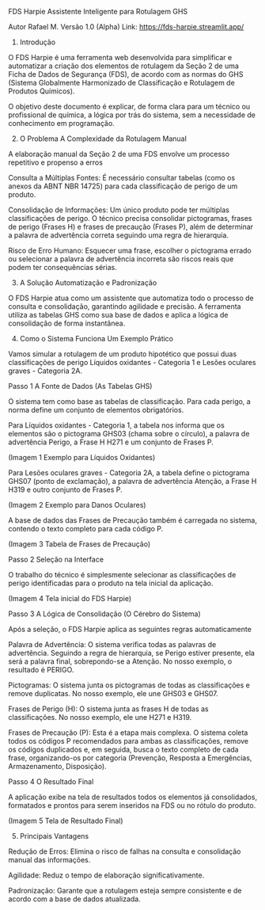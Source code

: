 FDS Harpie Assistente Inteligente para Rotulagem GHS

Autor Rafael M.
Versão 1.0 (Alpha)
Link: https://fds-harpie.streamlit.app/

1. Introdução

O FDS Harpie é uma ferramenta web desenvolvida para simplificar e automatizar a criação dos elementos de rotulagem da Seção 2 de uma Ficha de Dados de Segurança (FDS), de acordo com as normas do GHS (Sistema Globalmente Harmonizado de Classificação e Rotulagem de Produtos Químicos).

O objetivo deste documento é explicar, de forma clara para um técnico ou profissional de química, a lógica por trás do sistema, sem a necessidade de conhecimento em programação.

2. O Problema A Complexidade da Rotulagem Manual

A elaboração manual da Seção 2 de uma FDS envolve um processo repetitivo e propenso a erros

Consulta a Múltiplas Fontes: É necessário consultar tabelas (como os anexos da ABNT NBR 14725) para cada classificação de perigo de um produto.

Consolidação de Informações: Um único produto pode ter múltiplas classificações de perigo. O técnico precisa consolidar pictogramas, frases de perigo (Frases H) e frases de precaução (Frases P), além de determinar a palavra de advertência correta seguindo uma regra de hierarquia.

Risco de Erro Humano: Esquecer uma frase, escolher o pictograma errado ou selecionar a palavra de advertência incorreta são riscos reais que podem ter consequências sérias.

3. A Solução Automatização e Padronização

O FDS Harpie atua como um assistente que automatiza todo o processo de consulta e consolidação, garantindo agilidade e precisão. A ferramenta utiliza as tabelas GHS como sua base de dados e aplica a lógica de consolidação de forma instantânea.

4. Como o Sistema Funciona Um Exemplo Prático

Vamos simular a rotulagem de um produto hipotético que possui duas classificações de perigo Líquidos oxidantes - Categoria 1 e Lesões oculares graves - Categoria 2A.

Passo 1 A Fonte de Dados (As Tabelas GHS)

O sistema tem como base as tabelas de classificação. Para cada perigo, a norma define um conjunto de elementos obrigatórios.

Para Líquidos oxidantes - Categoria 1, a tabela nos informa que os elementos são o pictograma GHS03 (chama sobre o círculo), a palavra de advertência Perigo, a Frase H H271 e um conjunto de Frases P.

(Imagem 1 Exemplo para Líquidos Oxidantes)

Para Lesões oculares graves - Categoria 2A, a tabela define o pictograma GHS07 (ponto de exclamação), a palavra de advertência Atenção, a Frase H H319 e outro conjunto de Frases P.

(Imagem 2 Exemplo para Danos Oculares)

A base de dados das Frases de Precaução também é carregada no sistema, contendo o texto completo para cada código P.

(Imagem 3 Tabela de Frases de Precaução)

Passo 2 Seleção na Interface

O trabalho do técnico é simplesmente selecionar as classificações de perigo identificadas para o produto na tela inicial da aplicação.

(Imagem 4 Tela inicial do FDS Harpie)

Passo 3 A Lógica de Consolidação (O Cérebro do Sistema)

Após a seleção, o FDS Harpie aplica as seguintes regras automaticamente

Palavra de Advertência: O sistema verifica todas as palavras de advertência. Seguindo a regra de hierarquia, se Perigo estiver presente, ela será a palavra final, sobrepondo-se a Atenção. No nosso exemplo, o resultado é PERIGO.

Pictogramas: O sistema junta os pictogramas de todas as classificações e remove duplicatas. No nosso exemplo, ele une GHS03 e GHS07.

Frases de Perigo (H): O sistema junta as frases H de todas as classificações. No nosso exemplo, ele une H271 e H319.

Frases de Precaução (P): Esta é a etapa mais complexa. O sistema coleta todos os códigos P recomendados para ambas as classificações, remove os códigos duplicados e, em seguida, busca o texto completo de cada frase, organizando-os por categoria (Prevenção, Resposta a Emergências, Armazenamento, Disposição).

Passo 4 O Resultado Final

A aplicação exibe na tela de resultados todos os elementos já consolidados, formatados e prontos para serem inseridos na FDS ou no rótulo do produto.

(Imagem 5 Tela de Resultado Final)

5. Principais Vantagens

Redução de Erros: Elimina o risco de falhas na consulta e consolidação manual das informações.

Agilidade: Reduz o tempo de elaboração significativamente.

Padronização: Garante que a rotulagem esteja sempre consistente e de acordo com a base de dados atualizada.


